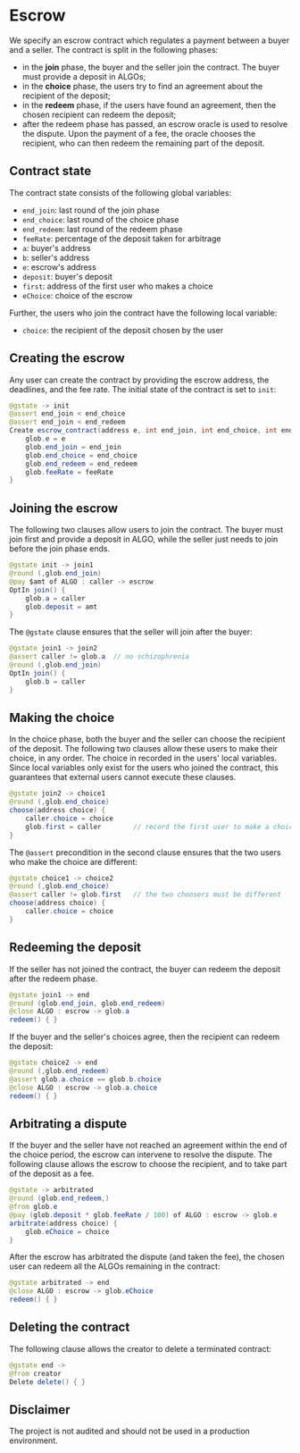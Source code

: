 # Escrow 

We specify an escrow contract which regulates a payment between a buyer and a seller. The contract is split in the following phases:
* in the **join** phase, the buyer and the seller join the contract. The buyer must provide a deposit in ALGOs;
* in the **choice** phase, the users try to find an agreement about the recipient of the deposit;
* in the **redeem** phase, if the users have found an agreement, then the chosen recipient can redeem the deposit;
* after the redeem phase has passed, an escrow oracle is used to resolve the dispute. Upon the payment of a fee, the oracle chooses the recipient, who can then redeem the remaining part of the deposit.

## Contract state

The contract state consists of the following global variables:
* `end_join`: last round of the join phase
* `end_choice`: last round of the choice phase
* `end_redeem`: last round of the redeem phase
* `feeRate`: percentage of the deposit taken for arbitrage
* `a`: buyer's address
* `b`: seller's address
* `e`: escrow's address
* `deposit`: buyer's deposit
* `first`: address of the first user who makes a choice
* `eChoice`: choice of the escrow

Further, the users who join the contract have the following local variable:
* `choice`: the recipient of the deposit chosen by the user

## Creating the escrow

Any user can create the contract by providing the escrow address, the deadlines, and the fee rate. The initial state of the contract is set to `init`:
```java
@gstate -> init
@assert end_join < end_choice
@assert end_join < end_redeem
Create escrow_contract(address e, int end_join, int end_choice, int end_redeem, int feeRate) {
    glob.e = e
    glob.end_join = end_join
    glob.end_choice = end_choice
    glob.end_redeem = end_redeem
    glob.feeRate = feeRate
}
```

## Joining the escrow

The following two clauses allow users to join the contract.
The buyer must join first and provide a deposit in ALGO, while the seller just needs to join before the join phase ends.
```java
@gstate init -> join1
@round (,glob.end_join)
@pay $amt of ALGO : caller -> escrow
OptIn join() { 
    glob.a = caller
    glob.deposit = amt
}
```

The `@gstate` clause ensures that the seller will join after the buyer:
```java
@gstate join1 -> join2
@assert caller != glob.a  // no schizophrenia
@round (,glob.end_join)
OptIn join() { 
    glob.b = caller
}
```

## Making the choice

In the choice phase, both the buyer and the seller can choose the recipient of the deposit.
The following two clauses allow these users to make their choice, in any order.
The choice in recorded in the users' local variables.
Since local variables only exist for the users who joined the contract, this guarantees that external users cannot execute these clauses.
```java
@gstate join2 -> choice1
@round (,glob.end_choice)
choose(address choice) { 
    caller.choice = choice
    glob.first = caller        // record the first user to make a choice
}
```

The `@assert` precondition in the second clause ensures that the two users who make the choice are different:
```java
@gstate choice1 -> choice2
@round (,glob.end_choice)
@assert caller != glob.first   // the two choosers must be different
choose(address choice) { 
    caller.choice = choice
}
```

## Redeeming the deposit

If the seller has not joined the contract, the buyer can redeem the deposit after the redeem phase.
```java
@gstate join1 -> end
@round (glob.end_join, glob.end_redeem)
@close ALGO : escrow -> glob.a
redeem() { }
```

If the buyer and the seller's choices agree, then the recipient can redeem the deposit:
```java
@gstate choice2 -> end
@round (,glob.end_redeem)
@assert glob.a.choice == glob.b.choice
@close ALGO : escrow -> glob.a.choice
redeem() { }
```

## Arbitrating a dispute
 
If the buyer and the seller have not reached an agreement within the end of the choice period, the escrow can intervene to resolve the dispute.
The following clause allows the escrow to choose the recipient, and to take part of the deposit as a fee.
```java
@gstate -> arbitrated
@round (glob.end_redeem,)
@from glob.e 
@pay (glob.deposit * glob.feeRate / 100) of ALGO : escrow -> glob.e
arbitrate(address choice) {
    glob.eChoice = choice    
}
```

After the escrow has arbitrated the dispute (and taken the fee), the chosen user can redeem all the ALGOs remaining in the contract:
```java
@gstate arbitrated -> end
@close ALGO : escrow -> glob.eChoice
redeem() { }
```

## Deleting the contract

The following clause allows the creator to delete a terminated contract:
```java
@gstate end -> 
@from creator
Delete delete() { }
```

## Disclaimer

The project is not audited and should not be used in a production environment.
